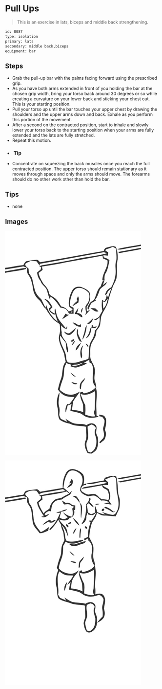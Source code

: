 # Pull Ups
> This is an exercise in lats, biceps and middle back strengthening.

``` 
id: 0087 
type: isolation 
primary: lats 
secondary: middle back,biceps 
equipment: bar 
``` 

## Steps

 - Grab the pull-up bar with the palms facing forward using the prescribed grip.
 - As you have both arms extended in front of you holding the bar at the chosen grip width, bring your torso back around 30 degrees or so while creating a curvature on your lower back and sticking your chest out. This is your starting position.
 - Pull your torso up until the bar touches your upper chest by drawing the shoulders and the upper arms down and back. Exhale as you perform this portion of the movement.
 - After a second on the contracted position, start to inhale and slowly lower your torso back to the starting position when your arms are fully extended and the lats are fully stretched.
 - Repeat this motion.
 - <h3> Tip</h3>
 - Concentrate on squeezing the back muscles once you reach the full contracted position. The upper torso should remain stationary as it moves through space and only the arms should move. The forearms should do no other work other than hold the bar.

## Tips

 - none

## Images

![](../svg/0087-relaxation.svg)

![](../svg/0087-tension.svg)
